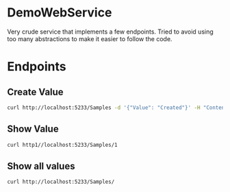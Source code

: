 # DemoWebService

Very crude service that implements a few endpoints. Tried to avoid using too many 
abstractions to make it easier to follow the code.

# Endpoints

## Create Value

```sh
curl http://localhost:5233/Samples -d '{"Value": "Created"}' -H "Content-Type: application/json"
```

## Show Value

```sh
curl http1//localhost:5233/Samples/1
```

## Show all values

```sh
curl http://localhost:5233/Samples/
```

